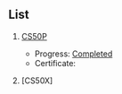 ## List

1. [CS50P](courses/CS50P/Content)
	- Progress: [Completed](https://cs50.me/cs50p)
	- Certificate: 

3. [CS50X]